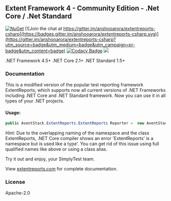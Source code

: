 ## Extent Framework 4 - Community Edition - .Net Core / .Net Standard

[![NuGet](https://img.shields.io/badge/extentreports--core-1.02-blue.svg)](https://www.nuget.org/packages/ExtentReports.Core)
[![Join the chat at https://gitter.im/anshooarora/extentreports-csharp](https://badges.gitter.im/anshooarora/extentreports-csharp.svg)](https://gitter.im/anshooarora/extentreports-csharp?utm_source=badge&utm_medium=badge&utm_campaign=pr-badge&utm_content=badge)
[![Codacy Badge](https://api.codacy.com/project/badge/Grade/8d4e66d07b9e4ebca7cef7c5b5eb7ba2)](https://www.codacy.com/app/anshooarora/extentreports-csharp?utm_source=github.com&amp;utm_medium=referral&amp;utm_content=extent-framework/extentreports-csharp&amp;utm_campaign=Badge_Grade)
![](https://img.shields.io/github/license/extent-framework/extentreports-csharp.svg?style=plastic)

.NET Framework 4.5+
.NET Core 2.1+
.NET Standard 1.5+

### Documentation

This is a modified version of the popular test reporting framework ExtentReports, which supports now all current versions of .NET Frameworks including .NET Core and .NET Standard framework. Now you can use it in all types of your .NET projects.

#### Usage:

``` c# 
public AventStack.ExtentReports.ExtentReports Reporter =  new AventStack.ExtentReports.ExtentReports();
```

*Hint:* Due to the overlapping naming of the namespace and the class ExtentReports, .NET Core compiler shows an error
'ExtentReports' is a namespace but is used like a type'. You can get rid of this issue using full qualified names like above or using a class alias.


Try it out and enjoy, your SimplyTest team.

View [extentreports.com](http://extentreports.com/docs/versions/4/net/) for complete documentation.

### License

Apache-2.0
